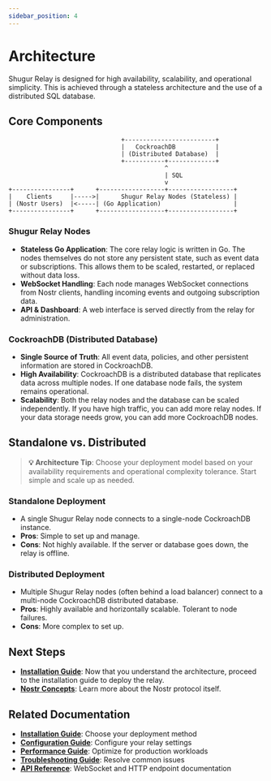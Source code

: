 ```yaml
---
sidebar_position: 4
---
```


# Architecture

Shugur Relay is designed for high availability, scalability, and operational simplicity. This is achieved through a stateless architecture and the use of a distributed SQL database.

## Core Components

```text
                               +-------------------------+
                               |   CockroachDB           |
                               | (Distributed Database)  |
                               +-----------+-------------+
                                           ^
                                           | SQL
                                           v
+----------------+      +------------------+------------------+
|    Clients     |----->|      Shugur Relay Nodes (Stateless) |
| (Nostr Users)  |<-----| (Go Application)                    |
+----------------+      +------------------+------------------+
```

### Shugur Relay Nodes

- **Stateless Go Application**: The core relay logic is written in Go. The nodes themselves do not store any persistent state, such as event data or subscriptions. This allows them to be scaled, restarted, or replaced without data loss.
- **WebSocket Handling**: Each node manages WebSocket connections from Nostr clients, handling incoming events and outgoing subscription data.
- **API & Dashboard**: A web interface is served directly from the relay for administration.

### CockroachDB (Distributed Database)

- **Single Source of Truth**: All event data, policies, and other persistent information are stored in CockroachDB.
- **High Availability**: CockroachDB is a distributed database that replicates data across multiple nodes. If one database node fails, the system remains operational.
- **Scalability**: Both the relay nodes and the database can be scaled independently. If you have high traffic, you can add more relay nodes. If your data storage needs grow, you can add more CockroachDB nodes.

## Standalone vs. Distributed

> **💡 Architecture Tip**: Choose your deployment model based on your availability requirements and operational complexity tolerance. Start simple and scale up as needed.

### Standalone Deployment

- A single Shugur Relay node connects to a single-node CockroachDB instance.
- **Pros**: Simple to set up and manage.
- **Cons**: Not highly available. If the server or database goes down, the relay is offline.

### Distributed Deployment

- Multiple Shugur Relay nodes (often behind a load balancer) connect to a multi-node CockroachDB distributed database.
- **Pros**: Highly available and horizontally scalable. Tolerant to node failures.
- **Cons**: More complex to set up.

## Next Steps

- **[Installation Guide](./installation/installation)**: Now that you understand the architecture, proceed to the installation guide to deploy the relay.
- **[Nostr Concepts](./concepts)**: Learn more about the Nostr protocol itself.

## Related Documentation

- **[Installation Guide](./installation/installation)**: Choose your deployment method
- **[Configuration Guide](./configuration)**: Configure your relay settings
- **[Performance Guide](./performance)**: Optimize for production workloads
- **[Troubleshooting Guide](./troubleshooting)**: Resolve common issues
- **[API Reference](./api)**: WebSocket and HTTP endpoint documentation
